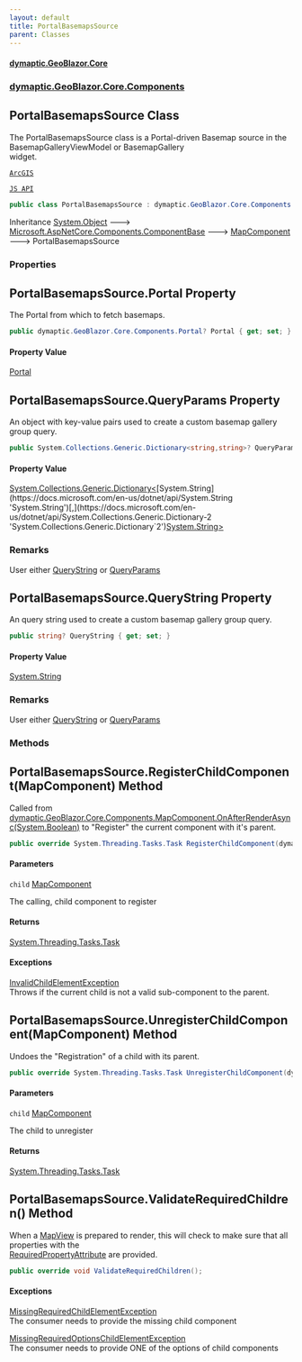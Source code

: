 ```yaml
---
layout: default
title: PortalBasemapsSource
parent: Classes
---
```

#### [dymaptic.GeoBlazor.Core](index.html 'index')
### [dymaptic.GeoBlazor.Core.Components](index.html#dymaptic.GeoBlazor.Core.Components 'dymaptic.GeoBlazor.Core.Components')

## PortalBasemapsSource Class

The PortalBasemapsSource class is a Portal-driven Basemap source in the BasemapGalleryViewModel or BasemapGallery  
widget.  
<a target="_blank" href="https://developers.arcgis.com/javascript/latest/api-reference/esri-widgets-BasemapGallery-support-PortalBasemapsSource.html">  
    ArcGIS  
    JS API  
</a>

```csharp
public class PortalBasemapsSource : dymaptic.GeoBlazor.Core.Components.MapComponent
```

Inheritance [System.Object](https://docs.microsoft.com/en-us/dotnet/api/System.Object 'System.Object') &#129106; [Microsoft.AspNetCore.Components.ComponentBase](https://docs.microsoft.com/en-us/dotnet/api/Microsoft.AspNetCore.Components.ComponentBase 'Microsoft.AspNetCore.Components.ComponentBase') &#129106; [MapComponent](dymaptic.GeoBlazor.Core.Components.MapComponent.html 'dymaptic.GeoBlazor.Core.Components.MapComponent') &#129106; PortalBasemapsSource
### Properties

<a name='dymaptic.GeoBlazor.Core.Components.PortalBasemapsSource.Portal'></a>

## PortalBasemapsSource.Portal Property

The Portal from which to fetch basemaps.

```csharp
public dymaptic.GeoBlazor.Core.Components.Portal? Portal { get; set; }
```

#### Property Value
[Portal](dymaptic.GeoBlazor.Core.Components.Portal.html 'dymaptic.GeoBlazor.Core.Components.Portal')

<a name='dymaptic.GeoBlazor.Core.Components.PortalBasemapsSource.QueryParams'></a>

## PortalBasemapsSource.QueryParams Property

An object with key-value pairs used to create a custom basemap gallery group query.

```csharp
public System.Collections.Generic.Dictionary<string,string>? QueryParams { get; set; }
```

#### Property Value
[System.Collections.Generic.Dictionary&lt;](https://docs.microsoft.com/en-us/dotnet/api/System.Collections.Generic.Dictionary-2 'System.Collections.Generic.Dictionary`2')[System.String](https://docs.microsoft.com/en-us/dotnet/api/System.String 'System.String')[,](https://docs.microsoft.com/en-us/dotnet/api/System.Collections.Generic.Dictionary-2 'System.Collections.Generic.Dictionary`2')[System.String](https://docs.microsoft.com/en-us/dotnet/api/System.String 'System.String')[&gt;](https://docs.microsoft.com/en-us/dotnet/api/System.Collections.Generic.Dictionary-2 'System.Collections.Generic.Dictionary`2')

### Remarks
User either [QueryString](dymaptic.GeoBlazor.Core.Components.PortalBasemapsSource.html#dymaptic.GeoBlazor.Core.Components.PortalBasemapsSource.QueryString 'dymaptic.GeoBlazor.Core.Components.PortalBasemapsSource.QueryString') or [QueryParams](dymaptic.GeoBlazor.Core.Components.PortalBasemapsSource.html#dymaptic.GeoBlazor.Core.Components.PortalBasemapsSource.QueryParams 'dymaptic.GeoBlazor.Core.Components.PortalBasemapsSource.QueryParams')

<a name='dymaptic.GeoBlazor.Core.Components.PortalBasemapsSource.QueryString'></a>

## PortalBasemapsSource.QueryString Property

An query string used to create a custom basemap gallery group query.

```csharp
public string? QueryString { get; set; }
```

#### Property Value
[System.String](https://docs.microsoft.com/en-us/dotnet/api/System.String 'System.String')

### Remarks
User either [QueryString](dymaptic.GeoBlazor.Core.Components.PortalBasemapsSource.html#dymaptic.GeoBlazor.Core.Components.PortalBasemapsSource.QueryString 'dymaptic.GeoBlazor.Core.Components.PortalBasemapsSource.QueryString') or [QueryParams](dymaptic.GeoBlazor.Core.Components.PortalBasemapsSource.html#dymaptic.GeoBlazor.Core.Components.PortalBasemapsSource.QueryParams 'dymaptic.GeoBlazor.Core.Components.PortalBasemapsSource.QueryParams')
### Methods

<a name='dymaptic.GeoBlazor.Core.Components.PortalBasemapsSource.RegisterChildComponent(dymaptic.GeoBlazor.Core.Components.MapComponent)'></a>

## PortalBasemapsSource.RegisterChildComponent(MapComponent) Method

Called from [dymaptic.GeoBlazor.Core.Components.MapComponent.OnAfterRenderAsync(System.Boolean)](https://docs.microsoft.com/en-us/dotnet/api/dymaptic.GeoBlazor.Core.Components.MapComponent.OnAfterRenderAsync#dymaptic_GeoBlazor_Core_Components_MapComponent_OnAfterRenderAsync_System_Boolean_ 'dymaptic.GeoBlazor.Core.Components.MapComponent.OnAfterRenderAsync(System.Boolean)') to "Register" the current component with it's parent.

```csharp
public override System.Threading.Tasks.Task RegisterChildComponent(dymaptic.GeoBlazor.Core.Components.MapComponent child);
```
#### Parameters

<a name='dymaptic.GeoBlazor.Core.Components.PortalBasemapsSource.RegisterChildComponent(dymaptic.GeoBlazor.Core.Components.MapComponent).child'></a>

`child` [MapComponent](dymaptic.GeoBlazor.Core.Components.MapComponent.html 'dymaptic.GeoBlazor.Core.Components.MapComponent')

The calling, child component to register

#### Returns
[System.Threading.Tasks.Task](https://docs.microsoft.com/en-us/dotnet/api/System.Threading.Tasks.Task 'System.Threading.Tasks.Task')

#### Exceptions

[InvalidChildElementException](dymaptic.GeoBlazor.Core.Exceptions.InvalidChildElementException.html 'dymaptic.GeoBlazor.Core.Exceptions.InvalidChildElementException')  
Throws if the current child is not a valid sub-component to the parent.

<a name='dymaptic.GeoBlazor.Core.Components.PortalBasemapsSource.UnregisterChildComponent(dymaptic.GeoBlazor.Core.Components.MapComponent)'></a>

## PortalBasemapsSource.UnregisterChildComponent(MapComponent) Method

Undoes the "Registration" of a child with its parent.

```csharp
public override System.Threading.Tasks.Task UnregisterChildComponent(dymaptic.GeoBlazor.Core.Components.MapComponent child);
```
#### Parameters

<a name='dymaptic.GeoBlazor.Core.Components.PortalBasemapsSource.UnregisterChildComponent(dymaptic.GeoBlazor.Core.Components.MapComponent).child'></a>

`child` [MapComponent](dymaptic.GeoBlazor.Core.Components.MapComponent.html 'dymaptic.GeoBlazor.Core.Components.MapComponent')

The child to unregister

#### Returns
[System.Threading.Tasks.Task](https://docs.microsoft.com/en-us/dotnet/api/System.Threading.Tasks.Task 'System.Threading.Tasks.Task')

<a name='dymaptic.GeoBlazor.Core.Components.PortalBasemapsSource.ValidateRequiredChildren()'></a>

## PortalBasemapsSource.ValidateRequiredChildren() Method

When a [MapView](dymaptic.GeoBlazor.Core.Components.Views.MapView.html 'dymaptic.GeoBlazor.Core.Components.Views.MapView') is prepared to render, this will check to make sure that all properties with the  
[RequiredPropertyAttribute](dymaptic.GeoBlazor.Core.RequiredPropertyAttribute.html 'dymaptic.GeoBlazor.Core.RequiredPropertyAttribute') are provided.

```csharp
public override void ValidateRequiredChildren();
```

#### Exceptions

[MissingRequiredChildElementException](dymaptic.GeoBlazor.Core.Exceptions.MissingRequiredChildElementException.html 'dymaptic.GeoBlazor.Core.Exceptions.MissingRequiredChildElementException')  
The consumer needs to provide the missing child component

[MissingRequiredOptionsChildElementException](dymaptic.GeoBlazor.Core.Exceptions.MissingRequiredOptionsChildElementException.html 'dymaptic.GeoBlazor.Core.Exceptions.MissingRequiredOptionsChildElementException')  
The consumer needs to provide ONE of the options of child components

